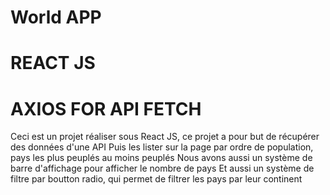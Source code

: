 # World APP
# REACT JS
# AXIOS FOR API FETCH

Ceci est un projet réaliser sous React JS, ce projet a pour but de récupérer des données d'une API
Puis les lister sur la page par ordre de population, pays les plus peuplés au moins peuplés
Nous avons aussi un système de barre d'affichage pour afficher le nombre de pays
Et aussi un système de filtre par boutton radio, qui permet de filtrer les pays par leur continent



